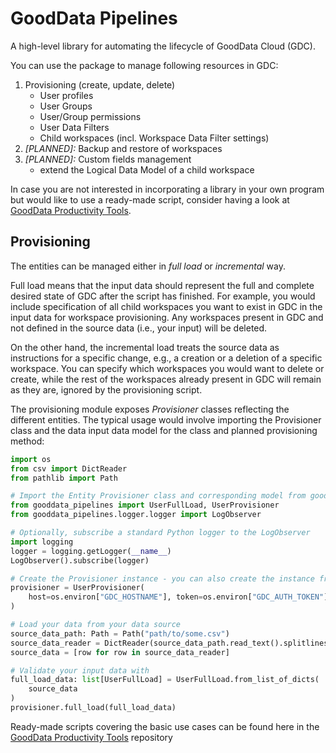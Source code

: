 # GoodData Pipelines

A high-level library for automating the lifecycle of GoodData Cloud (GDC).

You can use the package to manage following resources in GDC:

1. Provisioning (create, update, delete)
   - User profiles
   - User Groups
   - User/Group permissions
   - User Data Filters
   - Child workspaces (incl. Workspace Data Filter settings)
1. _[PLANNED]:_ Backup and restore of workspaces
1. _[PLANNED]:_ Custom fields management
   - extend the Logical Data Model of a child workspace

In case you are not interested in incorporating a library in your own program but would like to use a ready-made script, consider having a look at [GoodData Productivity Tools](https://github.com/gooddata/gooddata-productivity-tools).

## Provisioning

The entities can be managed either in _full load_ or _incremental_ way.

Full load means that the input data should represent the full and complete desired state of GDC after the script has finished. For example, you would include specification of all child workspaces you want to exist in GDC in the input data for workspace provisioning. Any workspaces present in GDC and not defined in the source data (i.e., your input) will be deleted.

On the other hand, the incremental load treats the source data as instructions for a specific change, e.g., a creation or a deletion of a specific workspace. You can specify which workspaces you would want to delete or create, while the rest of the workspaces already present in GDC will remain as they are, ignored by the provisioning script.

The provisioning module exposes _Provisioner_ classes reflecting the different entities. The typical usage would involve importing the Provisioner class and the data input data model for the class and planned provisioning method:

```python
import os
from csv import DictReader
from pathlib import Path

# Import the Entity Provisioner class and corresponding model from gooddata_pipelines library
from gooddata_pipelines import UserFullLoad, UserProvisioner
from gooddata_pipelines.logger.logger import LogObserver

# Optionally, subscribe a standard Python logger to the LogObserver
import logging
logger = logging.getLogger(__name__)
LogObserver().subscribe(logger)

# Create the Provisioner instance - you can also create the instance from a GDC yaml profile
provisioner = UserProvisioner(
    host=os.environ["GDC_HOSTNAME"], token=os.environ["GDC_AUTH_TOKEN"]
)

# Load your data from your data source
source_data_path: Path = Path("path/to/some.csv")
source_data_reader = DictReader(source_data_path.read_text().splitlines())
source_data = [row for row in source_data_reader]

# Validate your input data with
full_load_data: list[UserFullLoad] = UserFullLoad.from_list_of_dicts(
    source_data
)
provisioner.full_load(full_load_data)
```

Ready-made scripts covering the basic use cases can be found here in the [GoodData Productivity Tools](https://github.com/gooddata/gooddata-productivity-tools) repository
